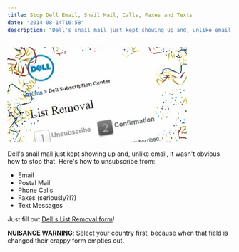 ```yaml
---
title: Stop Dell Email, Snail Mail, Calls, Faxes and Texts
date: "2014-08-14T16:58"
description: "Dell's snail mail just kept showing up and, unlike email, it wasn't obvious how to stop that."
---
```


![Successfully Unsubscribed from Dell's Email, Snail Mail, Calls, Faxes and Texts](./UnsubscribeParty.jpg)

Dell's snail mail just kept showing up and, unlike email, it wasn't obvious how to stop that. Here's how to unsubscribe from:

- Email
- Postal Mail
- Phone Calls
- Faxes (seriously?!?)
- Text Messages

Just fill out <a href="https://ecomm.dell.com/GSC/ListRemoval/" target="_blank">Dell's List Removal form</a>!

**NUISANCE WARNING**: Select your country first, because when that field is changed their crappy form empties out.

